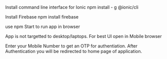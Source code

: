 Install command line interface for Ionic
npm install - g @ionic/cli

Install Firebase
    npm install firebase

use npm Start to run app in browser

App is not targetted to desktop/laptops.
For best UI open in Mobile browser

Enter your Mobile Number to get an OTP for authentiation.
After Authentication you will be redirected to home page of application.


    